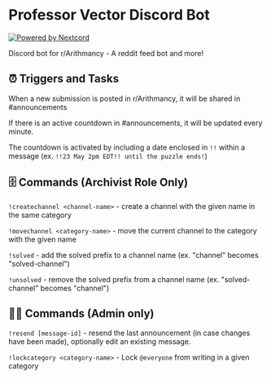 # Professor Vector Discord Bot

[![Powered by Nextcord](https://custom-icon-badges.herokuapp.com/badge/-Powered%20by%20Nextcord-0d1620?logo=nextcord)](https://github.com/nextcord/nextcord "Powered by Nextcord Python API Wrapper")

Discord bot for r/Arithmancy - A reddit feed bot and more!

## ⏰ Triggers and Tasks

When a new submission is posted in r/Arithmancy, it will be shared in #announcements

If there is an active countdown in #announcements, it will be updated every minute.

The countdown is activated by including a date enclosed in `!!` within a message (ex. `!!23 May 2pm EDT!! until the puzzle ends!`)

## 🗄️ Commands (Archivist Role Only)

`!createchannel <channel-name>` - create a channel with the given name in the same category

`!movechannel <category-name>` - move the current channel to the category with the given name

`!solved` - add the solved prefix to a channel name (ex. "channel" becomes "solved-channel")

`!unsolved` - remove the solved prefix from a channel name (ex. "solved-channel" becomes "channel")

## 🧑‍💼 Commands (Admin only)

`!resend [message-id]` - resend the last announcement (in case changes have been made), optionally edit an existing message.

`!lockcategory <category-name>` - Lock `@everyone` from writing in a given category
